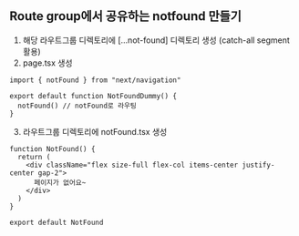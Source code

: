 ## Route group에서 공유하는 notfound 만들기
1. 해당 라우트그룹 디렉토리에 [...not-found] 디렉토리 생성 (catch-all segment 활용)
2. page.tsx 생성
```tsx
import { notFound } from "next/navigation"

export default function NotFoundDummy() {
  notFound() // notFound로 라우팅
}
```
3. 라우트그룹 디렉토리에 notFound.tsx 생성
```tsx
function NotFound() {
  return (
    <div className="flex size-full flex-col items-center justify-center gap-2">
      페이지가 없어요~
    </div>
  )
}

export default NotFound
```  
